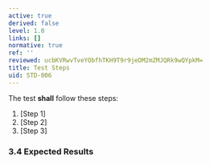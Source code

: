 ```yaml
---
active: true
derived: false
level: 1.0
links: []
normative: true
ref: ''
reviewed: ucbKVRwvTveYObfhTKH9T9r9jeDM2mZMJQRk9wQYpkM=
title: Test Steps
uid: STD-006
---
```


The test **shall** follow these steps:
1. [Step 1]
2. [Step 2]
3. [Step 3]

### 3.4 Expected Results